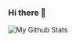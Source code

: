 ### Hi there 👋

<img align="left" alt="My Github Stats" 
src="https://github-readme-stats.vercel.app/api?username=DevinLeamy&show_icons=true&hide_border=true"/>
<!--
**DevinLeamy/DevinLeamy** is a ✨ _special_ ✨ repository because its `README.md` (this file) appears on your GitHub profile.

Here are some ideas to get you started:

- 🔭 I’m currently working on ...
- 🌱 I’m currently learning ...
- 👯 I’m looking to collaborate on ...
- 🤔 I’m looking for help with ...
- 💬 Ask me about ...
- 📫 How to reach me: ...
- 😄 Pronouns: ...
- ⚡ Fun fact: ...
-->

